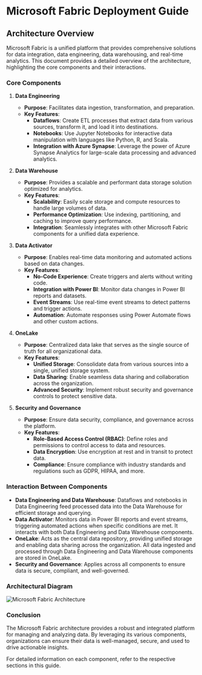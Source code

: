 # Microsoft Fabric Deployment Guide

## Architecture Overview

Microsoft Fabric is a unified platform that provides comprehensive solutions for data integration, data engineering, data warehousing, and real-time analytics. This document provides a detailed overview of the architecture, highlighting the core components and their interactions.

### Core Components

1. **Data Engineering**
   - **Purpose**: Facilitates data ingestion, transformation, and preparation.
   - **Key Features**:
     - **Dataflows**: Create ETL processes that extract data from various sources, transform it, and load it into destinations.
     - **Notebooks**: Use Jupyter Notebooks for interactive data manipulation with languages like Python, R, and Scala.
     - **Integration with Azure Synapse**: Leverage the power of Azure Synapse Analytics for large-scale data processing and advanced analytics.

2. **Data Warehouse**
   - **Purpose**: Provides a scalable and performant data storage solution optimized for analytics.
   - **Key Features**:
     - **Scalability**: Easily scale storage and compute resources to handle large volumes of data.
     - **Performance Optimization**: Use indexing, partitioning, and caching to improve query performance.
     - **Integration**: Seamlessly integrates with other Microsoft Fabric components for a unified data experience.

3. **Data Activator**
   - **Purpose**: Enables real-time data monitoring and automated actions based on data changes.
   - **Key Features**:
     - **No-Code Experience**: Create triggers and alerts without writing code.
     - **Integration with Power BI**: Monitor data changes in Power BI reports and datasets.
     - **Event Streams**: Use real-time event streams to detect patterns and trigger actions.
     - **Automation**: Automate responses using Power Automate flows and other custom actions.

4. **OneLake**
   - **Purpose**: Centralized data lake that serves as the single source of truth for all organizational data.
   - **Key Features**:
     - **Unified Storage**: Consolidate data from various sources into a single, unified storage system.
     - **Data Sharing**: Enable seamless data sharing and collaboration across the organization.
     - **Advanced Security**: Implement robust security and governance controls to protect sensitive data.

5. **Security and Governance**
   - **Purpose**: Ensure data security, compliance, and governance across the platform.
   - **Key Features**:
     - **Role-Based Access Control (RBAC)**: Define roles and permissions to control access to data and resources.
     - **Data Encryption**: Use encryption at rest and in transit to protect data.
     - **Compliance**: Ensure compliance with industry standards and regulations such as GDPR, HIPAA, and more.

### Interaction Between Components

- **Data Engineering and Data Warehouse**: Dataflows and notebooks in Data Engineering feed processed data into the Data Warehouse for efficient storage and querying.
- **Data Activator**: Monitors data in Power BI reports and event streams, triggering automated actions when specific conditions are met. It interacts with both Data Engineering and Data Warehouse components.
- **OneLake**: Acts as the central data repository, providing unified storage and enabling data sharing across the organization. All data ingested and processed through Data Engineering and Data Warehouse components are stored in OneLake.
- **Security and Governance**: Applies across all components to ensure data is secure, compliant, and well-governed.

### Architectural Diagram

![Microsoft Fabric Architecture](path/to/architecture-diagram.png)

### Conclusion

The Microsoft Fabric architecture provides a robust and integrated platform for managing and analyzing data. By leveraging its various components, organizations can ensure their data is well-managed, secure, and used to drive actionable insights.

For detailed information on each component, refer to the respective sections in this guide.
